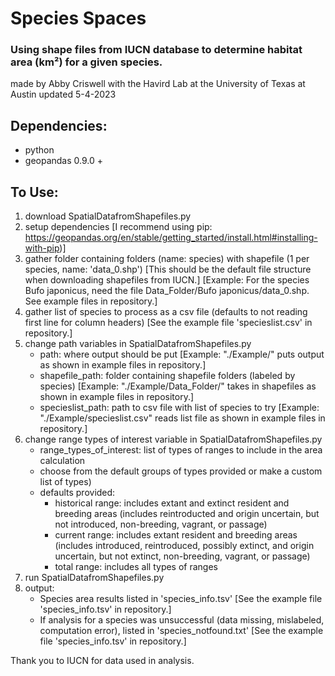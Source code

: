 # Species Spaces

### Using shape files from IUCN database to determine habitat area (km²) for a given species.

made by Abby Criswell
with the Havird Lab at
the University of Texas at Austin
updated 5-4-2023

## Dependencies: 
- python
- geopandas 0.9.0 +

## To Use:
 1) download SpatialDatafromShapefiles.py 
 2) setup dependencies 
   [I recommend using pip: https://geopandas.org/en/stable/getting_started/install.html#installing-with-pip)]
 3) gather folder containing folders (name: species) with shapefile (1 per species, name: 'data_0.shp') 
   [This should be the default file structure when downloading shapefiles from IUCN.]
   [Example: For the species Bufo japonicus, need the file Data_Folder/Bufo japonicus/data_0.shp. See example files in repository.]
 4) gather list of species to process as a csv file (defaults to not reading first line for column headers)
   [See the example file 'specieslist.csv' in repository.]
 5) change path variables in SpatialDatafromShapefiles.py
     - path: where output should be put 
           [Example: "./Example/" puts output as shown in example files in repository.]
     - shapefile_path: folder containing shapefile folders (labeled by species)
           [Example: "./Example/Data_Folder/" takes in shapefiles as shown in example files in repository.]
     - specieslist_path: path to csv file with list of species to try
           [Example: "./Example/specieslist.csv" reads list file as shown in example files in repository.]
 6) change range types of interest variable in SpatialDatafromShapefiles.py
     - range_types_of_interest: list of types of ranges to include in the area calculation
	- choose from the default groups of types provided or make a custom list of types)
	- defaults provided:
		- historical range: includes extant and extinct resident and breeding areas (includes reintroducted and origin uncertain, but not introduced, non-breeding, vagrant, or passage)
		- current range: includes extant resident and breeding areas (includes introduced, reintroduced, possibly extinct, and origin uncertain, but not extinct, non-breeding, vagrant, or passage)
		- total range: includes all types of ranges
 7) run SpatialDatafromShapefiles.py
 8) output:
     - Species area results listed in 'species_info.tsv' [See the example file 'species_info.tsv' in repository.]
     - If analysis for a species was unsuccessful (data missing, mislabeled, computation error), listed in 'species_notfound.txt' [See the example file 'species_info.tsv' in repository.]

Thank you to IUCN for data used in analysis.
